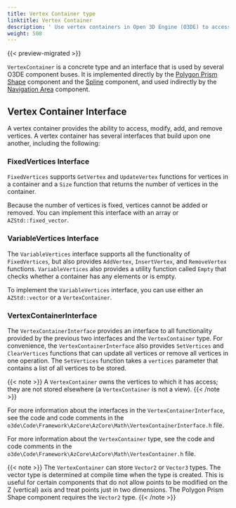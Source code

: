 ```yaml
---
title: Vertex Container type
linktitle: Vertex Container
description: ' Use vertex containers in Open 3D Engine (O3DE) to access, update, and remove vertices. '
weight: 500
---
```


{{< preview-migrated >}}

`VertexContainer` is a concrete type and an interface that is used by several O3DE component buses. It is implemented directly by the [Polygon Prism Shape](/docs/user-guide/components/reference/shape/polygon-prism-shape/) component and the [Spline](/docs/user-guide/components/reference/shape/spline/) component, and used indirectly by the [Navigation Area](/docs/user-guide/components/reference/ai/nav-area) component.

## Vertex Container Interface ##

A vertex container provides the ability to access, modify, add, and remove vertices. A vertex container has several interfaces that build upon one another, including the following:

### FixedVertices Interface ###

`FixedVertices` supports `GetVertex` and `UpdateVertex` functions for vertices in a container and a `Size` function that returns the number of vertices in the container.

Because the number of vertices is fixed, vertices cannot be added or removed. You can implement this interface with an array or `AZStd::fixed_vector`.

### VariableVertices Interface ###

The `VariableVertices` interface supports all the functionality of `FixedVertices`, but also provides `AddVertex`, `InsertVertex`, and `RemoveVertex` functions. `VariableVertices` also provides a utility function called `Empty` that checks whether a container has any elements or is empty.

To implement the `VariableVertices` interface, you can use either an `AZStd::vector` or a `VertexContainer`.

### VertexContainerInterface ###

The `VertexContainerInterface` provides an interface to all functionality provided by the previous two interfaces and the `VertexContainer` type. For convenience, the `VertexContainerInterface` also provides `SetVertices` and `ClearVertices` functions that can update all vertices or remove all vertices in one operation. The `SetVertices` function takes a `vertices` parameter that contains a list of all vertices to be stored.

{{< note >}}
A `VertexContainer` owns the vertices to which it has access; they are not stored elsewhere (a `VertexContainer` is not a view).
{{< /note >}}

For more information about the interfaces in the `VertexContainerInterface`, see the code and code comments in the `o3de\Code\Framework\AzCore\AzCore\Math\VertexContainerInterface.h` file.

For more information about the `VertexContainer` type, see the code and code comments in the `o3de\Code\Framework\AzCore\AzCore\Math\VertexContainer.h` file.

{{< note >}}
The `VertexContainer` can store `Vector2` or `Vector3` types. The vector type is determined at compile time when the type is created. This is useful for certain components that do not allow points to be modified on the Z (vertical) axis and treat points just in two dimensions. The Polygon Prism Shape component requires the `Vector2` type.
{{< /note >}}
